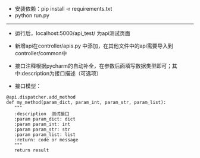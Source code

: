 - 安装依赖：pip install -r requirements.txt
- python run.py
 - - -
 - 运行后，localhost:5000/api_test/ 为api测试页面

 - 新增api在controller/apis.py 中添加，在其他文件中的api需要导入到controller/common中

 - 接口注释根据pycharm的自动补全，在参数后面填写数据类型即可；其中:description为接口描述（可选项）

 - 接口模型：

 ```
@api.dispatcher.add_method
def my_method(param_dict, param_int, param_str, param_list):
    """
    :description  测试接口
    :param param_dict: dict
    :param param_int: int
    :param param_str: str
    :param param_list: list
    :return: code or message
    """
    return result
 ```

